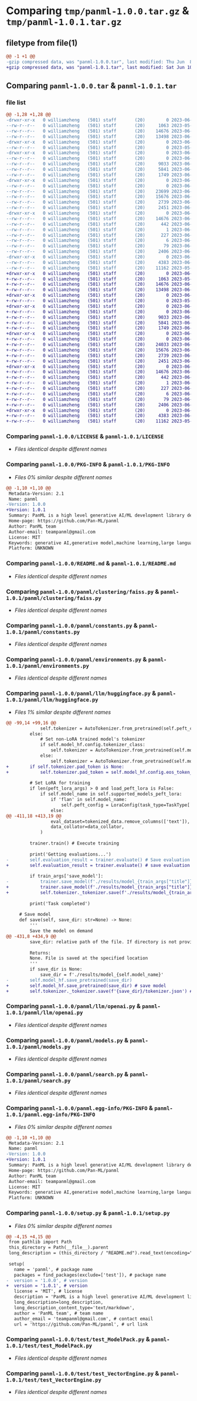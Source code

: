 # Comparing `tmp/panml-1.0.0.tar.gz` & `tmp/panml-1.0.1.tar.gz`

## filetype from file(1)

```diff
@@ -1 +1 @@
-gzip compressed data, was "panml-1.0.0.tar", last modified: Thu Jun  8 13:10:00 2023, max compression
+gzip compressed data, was "panml-1.0.1.tar", last modified: Sat Jun 10 00:05:25 2023, max compression
```

## Comparing `panml-1.0.0.tar` & `panml-1.0.1.tar`

### file list

```diff
@@ -1,28 +1,28 @@
-drwxr-xr-x   0 williamzheng   (501) staff       (20)        0 2023-06-08 13:10:00.564454 panml-1.0.0/
--rw-r--r--   0 williamzheng   (501) staff       (20)     1063 2023-05-11 06:11:04.000000 panml-1.0.0/LICENSE
--rw-r--r--   0 williamzheng   (501) staff       (20)    14676 2023-06-08 13:10:00.564832 panml-1.0.0/PKG-INFO
--rw-r--r--   0 williamzheng   (501) staff       (20)    13498 2023-06-05 12:56:17.000000 panml-1.0.0/README.md
-drwxr-xr-x   0 williamzheng   (501) staff       (20)        0 2023-06-08 13:10:00.557697 panml-1.0.0/panml/
--rw-r--r--   0 williamzheng   (501) staff       (20)        0 2023-05-19 12:08:24.000000 panml-1.0.0/panml/__init__.py
-drwxr-xr-x   0 williamzheng   (501) staff       (20)        0 2023-06-08 13:10:00.560836 panml-1.0.0/panml/clustering/
--rw-r--r--   0 williamzheng   (501) staff       (20)        0 2023-06-08 13:09:32.000000 panml-1.0.0/panml/clustering/__init__.py
--rw-r--r--   0 williamzheng   (501) staff       (20)     9033 2023-06-08 13:09:32.000000 panml-1.0.0/panml/clustering/faiss.py
--rw-r--r--   0 williamzheng   (501) staff       (20)     5841 2023-06-08 13:09:32.000000 panml-1.0.0/panml/constants.py
--rw-r--r--   0 williamzheng   (501) staff       (20)     1749 2023-06-08 13:09:32.000000 panml-1.0.0/panml/environments.py
-drwxr-xr-x   0 williamzheng   (501) staff       (20)        0 2023-06-08 13:10:00.562576 panml-1.0.0/panml/llm/
--rw-r--r--   0 williamzheng   (501) staff       (20)        0 2023-06-08 13:09:32.000000 panml-1.0.0/panml/llm/__init__.py
--rw-r--r--   0 williamzheng   (501) staff       (20)    23699 2023-06-08 13:09:32.000000 panml-1.0.0/panml/llm/huggingface.py
--rw-r--r--   0 williamzheng   (501) staff       (20)    15676 2023-06-08 13:09:32.000000 panml-1.0.0/panml/llm/openai.py
--rw-r--r--   0 williamzheng   (501) staff       (20)     2739 2023-06-08 13:09:32.000000 panml-1.0.0/panml/models.py
--rw-r--r--   0 williamzheng   (501) staff       (20)     2451 2023-06-08 13:09:32.000000 panml-1.0.0/panml/search.py
-drwxr-xr-x   0 williamzheng   (501) staff       (20)        0 2023-06-08 13:10:00.559790 panml-1.0.0/panml.egg-info/
--rw-r--r--   0 williamzheng   (501) staff       (20)    14676 2023-06-08 13:10:00.000000 panml-1.0.0/panml.egg-info/PKG-INFO
--rw-r--r--   0 williamzheng   (501) staff       (20)      442 2023-06-08 13:10:00.000000 panml-1.0.0/panml.egg-info/SOURCES.txt
--rw-r--r--   0 williamzheng   (501) staff       (20)        1 2023-06-08 13:10:00.000000 panml-1.0.0/panml.egg-info/dependency_links.txt
--rw-r--r--   0 williamzheng   (501) staff       (20)      227 2023-06-08 13:10:00.000000 panml-1.0.0/panml.egg-info/requires.txt
--rw-r--r--   0 williamzheng   (501) staff       (20)        6 2023-06-08 13:10:00.000000 panml-1.0.0/panml.egg-info/top_level.txt
--rw-r--r--   0 williamzheng   (501) staff       (20)       79 2023-06-08 13:10:00.566014 panml-1.0.0/setup.cfg
--rw-r--r--   0 williamzheng   (501) staff       (20)     2406 2023-06-08 13:09:32.000000 panml-1.0.0/setup.py
-drwxr-xr-x   0 williamzheng   (501) staff       (20)        0 2023-06-08 13:10:00.563851 panml-1.0.0/test/
--rw-r--r--   0 williamzheng   (501) staff       (20)     4383 2023-06-07 05:36:34.000000 panml-1.0.0/test/test_ModelPack.py
--rw-r--r--   0 williamzheng   (501) staff       (20)    11162 2023-05-22 09:48:53.000000 panml-1.0.0/test/test_VectorEngine.py
+drwxr-xr-x   0 williamzheng   (501) staff       (20)        0 2023-06-10 00:05:25.099917 panml-1.0.1/
+-rw-r--r--   0 williamzheng   (501) staff       (20)     1063 2023-05-11 06:11:04.000000 panml-1.0.1/LICENSE
+-rw-r--r--   0 williamzheng   (501) staff       (20)    14676 2023-06-10 00:05:25.100464 panml-1.0.1/PKG-INFO
+-rw-r--r--   0 williamzheng   (501) staff       (20)    13498 2023-06-05 12:56:17.000000 panml-1.0.1/README.md
+drwxr-xr-x   0 williamzheng   (501) staff       (20)        0 2023-06-10 00:05:25.089076 panml-1.0.1/panml/
+-rw-r--r--   0 williamzheng   (501) staff       (20)        0 2023-05-19 12:08:24.000000 panml-1.0.1/panml/__init__.py
+drwxr-xr-x   0 williamzheng   (501) staff       (20)        0 2023-06-10 00:05:25.093259 panml-1.0.1/panml/clustering/
+-rw-r--r--   0 williamzheng   (501) staff       (20)        0 2023-06-08 13:09:32.000000 panml-1.0.1/panml/clustering/__init__.py
+-rw-r--r--   0 williamzheng   (501) staff       (20)     9033 2023-06-08 13:09:32.000000 panml-1.0.1/panml/clustering/faiss.py
+-rw-r--r--   0 williamzheng   (501) staff       (20)     5841 2023-06-08 13:09:32.000000 panml-1.0.1/panml/constants.py
+-rw-r--r--   0 williamzheng   (501) staff       (20)     1749 2023-06-08 13:09:32.000000 panml-1.0.1/panml/environments.py
+drwxr-xr-x   0 williamzheng   (501) staff       (20)        0 2023-06-10 00:05:25.095901 panml-1.0.1/panml/llm/
+-rw-r--r--   0 williamzheng   (501) staff       (20)        0 2023-06-08 13:09:32.000000 panml-1.0.1/panml/llm/__init__.py
+-rw-r--r--   0 williamzheng   (501) staff       (20)    24033 2023-06-10 00:04:43.000000 panml-1.0.1/panml/llm/huggingface.py
+-rw-r--r--   0 williamzheng   (501) staff       (20)    15676 2023-06-08 13:09:32.000000 panml-1.0.1/panml/llm/openai.py
+-rw-r--r--   0 williamzheng   (501) staff       (20)     2739 2023-06-08 13:09:32.000000 panml-1.0.1/panml/models.py
+-rw-r--r--   0 williamzheng   (501) staff       (20)     2451 2023-06-08 13:09:32.000000 panml-1.0.1/panml/search.py
+drwxr-xr-x   0 williamzheng   (501) staff       (20)        0 2023-06-10 00:05:25.092089 panml-1.0.1/panml.egg-info/
+-rw-r--r--   0 williamzheng   (501) staff       (20)    14676 2023-06-10 00:05:24.000000 panml-1.0.1/panml.egg-info/PKG-INFO
+-rw-r--r--   0 williamzheng   (501) staff       (20)      442 2023-06-10 00:05:25.000000 panml-1.0.1/panml.egg-info/SOURCES.txt
+-rw-r--r--   0 williamzheng   (501) staff       (20)        1 2023-06-10 00:05:24.000000 panml-1.0.1/panml.egg-info/dependency_links.txt
+-rw-r--r--   0 williamzheng   (501) staff       (20)      227 2023-06-10 00:05:24.000000 panml-1.0.1/panml.egg-info/requires.txt
+-rw-r--r--   0 williamzheng   (501) staff       (20)        6 2023-06-10 00:05:24.000000 panml-1.0.1/panml.egg-info/top_level.txt
+-rw-r--r--   0 williamzheng   (501) staff       (20)       79 2023-06-10 00:05:25.101733 panml-1.0.1/setup.cfg
+-rw-r--r--   0 williamzheng   (501) staff       (20)     2406 2023-06-10 00:04:43.000000 panml-1.0.1/setup.py
+drwxr-xr-x   0 williamzheng   (501) staff       (20)        0 2023-06-10 00:05:25.098816 panml-1.0.1/test/
+-rw-r--r--   0 williamzheng   (501) staff       (20)     4383 2023-06-07 05:36:34.000000 panml-1.0.1/test/test_ModelPack.py
+-rw-r--r--   0 williamzheng   (501) staff       (20)    11162 2023-05-22 09:48:53.000000 panml-1.0.1/test/test_VectorEngine.py
```

### Comparing `panml-1.0.0/LICENSE` & `panml-1.0.1/LICENSE`

 * *Files identical despite different names*

### Comparing `panml-1.0.0/PKG-INFO` & `panml-1.0.1/PKG-INFO`

 * *Files 0% similar despite different names*

```diff
@@ -1,10 +1,10 @@
 Metadata-Version: 2.1
 Name: panml
-Version: 1.0.0
+Version: 1.0.1
 Summary: PanML is a high level generative AI/ML development library designed for ease of use and fast experimentation.
 Home-page: https://github.com/Pan-ML/panml
 Author: PanML team
 Author-email: teampanml@gmail.com
 License: MIT
 Keywords: generative AI,generative model,machine learning,large language model,LLM,prompt engineering,fine tuning,prompt tuning,retrieval augmentation,AI safety,AI alignment
 Platform: UNKNOWN
```

### Comparing `panml-1.0.0/README.md` & `panml-1.0.1/README.md`

 * *Files identical despite different names*

### Comparing `panml-1.0.0/panml/clustering/faiss.py` & `panml-1.0.1/panml/clustering/faiss.py`

 * *Files identical despite different names*

### Comparing `panml-1.0.0/panml/constants.py` & `panml-1.0.1/panml/constants.py`

 * *Files identical despite different names*

### Comparing `panml-1.0.0/panml/environments.py` & `panml-1.0.1/panml/environments.py`

 * *Files identical despite different names*

### Comparing `panml-1.0.0/panml/llm/huggingface.py` & `panml-1.0.1/panml/llm/huggingface.py`

 * *Files 1% similar despite different names*

```diff
@@ -99,14 +99,16 @@
             self.tokenizer = AutoTokenizer.from_pretrained(self.peft_config.base_model_name_or_path)
         else:
             # Set non-LoRA trained model's tokenizer
             if self.model_hf.config.tokenizer_class:
                 self.tokenizer = AutoTokenizer.from_pretrained(self.model_hf.config.tokenizer_class.lower().replace('tokenizer', ''), mirror='https://huggingface.co')
             else:
                 self.tokenizer = AutoTokenizer.from_pretrained(self.model_name, mirror='https://huggingface.co')
+        if self.tokenizer.pad_token is None:
+            self.tokenizer.pad_token = self.model_hf.config.eos_token_id
 
         # Set LoRA for training
         if len(peft_lora_args) > 0 and load_peft_lora is False:
             if self.model_name in self.supported_models_peft_lora:
                 if 'flan' in self.model_name:
                     self.peft_config = LoraConfig(task_type=TaskType['SEQ_2_SEQ_LM'], **peft_lora_args)
                 else:
@@ -411,18 +413,19 @@
                 eval_dataset=tokenized_data.remove_columns(['text']),
                 data_collator=data_collator,
             )
 
         trainer.train() # Execute training
 
         print('Getting evaluations...')
-        self.evaluation_result = trainer.evaluate() # Save evaluation result
+        self.evaluation_result = trainer.evaluate() # save evaluation result
         
         if train_args['save_model']:
-            trainer.save_model(f'./results/model_{train_args["title"]}') # Save trained model
+            trainer.save_model(f'./results/model_{train_args["title"]}') # save trained model
+            self.tokenizer._tokenizer.save(f'./results/model_{train_args["title"]}/tokenizer.json') # save tokenizer
 
         print('Task completed')
         
     # Save model
     def save(self, save_dir: str=None) -> None:
         '''
         Save the model on demand
@@ -431,8 +434,9 @@
         save_dir: relative path of the file. If directory is not provided, the default directory is set to ".results/model_<model_name>"
 
         Returns:
         None. File is saved at the specified location
         '''
         if save_dir is None:
             save_dir = f'./results/model_{self.model_name}'
-        self.model_hf.save_pretrained(save_dir)
+        self.model_hf.save_pretrained(save_dir) # save model
+        self.tokenizer._tokenizer.save(f'{save_dir}/tokenizer.json') # save tokenizer
```

### Comparing `panml-1.0.0/panml/llm/openai.py` & `panml-1.0.1/panml/llm/openai.py`

 * *Files identical despite different names*

### Comparing `panml-1.0.0/panml/models.py` & `panml-1.0.1/panml/models.py`

 * *Files identical despite different names*

### Comparing `panml-1.0.0/panml/search.py` & `panml-1.0.1/panml/search.py`

 * *Files identical despite different names*

### Comparing `panml-1.0.0/panml.egg-info/PKG-INFO` & `panml-1.0.1/panml.egg-info/PKG-INFO`

 * *Files 0% similar despite different names*

```diff
@@ -1,10 +1,10 @@
 Metadata-Version: 2.1
 Name: panml
-Version: 1.0.0
+Version: 1.0.1
 Summary: PanML is a high level generative AI/ML development library designed for ease of use and fast experimentation.
 Home-page: https://github.com/Pan-ML/panml
 Author: PanML team
 Author-email: teampanml@gmail.com
 License: MIT
 Keywords: generative AI,generative model,machine learning,large language model,LLM,prompt engineering,fine tuning,prompt tuning,retrieval augmentation,AI safety,AI alignment
 Platform: UNKNOWN
```

### Comparing `panml-1.0.0/setup.py` & `panml-1.0.1/setup.py`

 * *Files 0% similar despite different names*

```diff
@@ -4,15 +4,15 @@
 from pathlib import Path
 this_directory = Path(__file__).parent
 long_description = (this_directory / "README.md").read_text(encoding="utf-8")
 
 setup(
   name = 'panml', # package name     
   packages = find_packages(exclude=['test']), # package name
-  version = '1.0.0', # version
+  version = '1.0.1', # version
   license = 'MIT', # license
   description = 'PanML is a high level generative AI/ML development library designed for ease of use and fast experimentation.', # short description about the package
   long_description=long_description,
   long_description_content_type='text/markdown',
   author = 'PanML team', # team name
   author_email = 'teampanml@gmail.com', # contact email
   url = 'https://github.com/Pan-ML/panml', # url link
```

### Comparing `panml-1.0.0/test/test_ModelPack.py` & `panml-1.0.1/test/test_ModelPack.py`

 * *Files identical despite different names*

### Comparing `panml-1.0.0/test/test_VectorEngine.py` & `panml-1.0.1/test/test_VectorEngine.py`

 * *Files identical despite different names*

